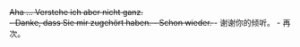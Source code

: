 <div class="GS"><S>
Aha ... Verstehe ich aber nicht ganz.
</S><N></N></div>

<div class="GS"><S>
- Danke, dass Sie mir zugehört haben.
- Schon wieder.
</S><N>
- 谢谢你的倾听。
- 再次。
</N></div>